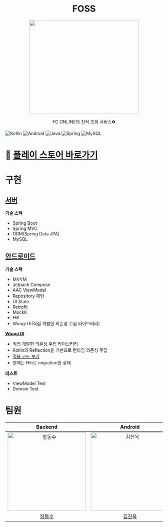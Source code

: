 <h1 align="center">FOSS</h1>
<p align="center"><img align="center" width=350 height=300 src="https://github.com/user-attachments/assets/c3cea430-3564-42da-8d98-d8936ce6589e"> </p>

<p align="center">FC ONLINE의 전적 조회 서비스⚽</p>

<p align="center">
  
![Kotlin](https://img.shields.io/badge/kotlin-%237F52FF.svg?style=for-the-badge&logo=kotlin&logoColor=white)
![Android](https://img.shields.io/badge/Android-3DDC84?style=for-the-badge&logo=android&logoColor=white)
![Java](https://img.shields.io/badge/java-%23ED8B00.svg?style=for-the-badge&logo=openjdk&logoColor=white)
![Spring](https://img.shields.io/badge/spring-%236DB33F.svg?style=for-the-badge&logo=spring&logoColor=white)
![MySQL](https://img.shields.io/badge/mysql-%2300f.svg?style=for-the-badge&logo=mysql&logoColor=white)

</p>

# 📲 [플레이 스토어 바로가기](https://play.google.com/store/apps/details?id=com.foss.foss)

# 구현

## [서버](https://github.com/fc-online-stats-searching/foss/tree/server)

**기술 스택**
- Spring Boot
- Spring MVC
- ORM(Spring Data JPA)
- MySQL

## [안드로이드](https://github.com/fc-online-stats-searching/foss/tree/android)

**기술 스택**
- MVVM
- Jetpack Compose
- AAC ViewModel
- Repository 패턴
- UI State
- Retrofit
- MockK
- Hilt
- Woogi DI(직접 개발한 의존성 주입 라이브러리)

**[Woogi DI](https://github.com/boogi-woogi/woogi-di)**
- 직접 개발한 의존성 주입 라이브러리
- Kotlin의 Reflection을 기반으로 런타임 의존성 주입
- [적용 코드 보기](https://github.com/fc-online-stats-searching/foss/tree/oldversion)
- 현재는 Hilt로 migration한 상태
  
**테스트**
- ViewModel Test
- Domain Test

# 팀원

|                                         Backend                                          |                                         Android                                         |                                       Android                                        |                                        Android                                         |
| :--------------------------------------------------------------------------------------: | :-------------------------------------------------------------------------------------: | :-----------------------------------------------------------------------------------: | :-------------------------------------------------------------------------------------: |
| <img src="https://avatars.githubusercontent.com/u/59868624?v=4" width=250px alt="장동수"> | <img src="https://avatars.githubusercontent.com/u/88770426?v=4" width=250px alt="김진욱"> | <img src="https://avatars.githubusercontent.com/u/90389363?v=4" width=250px alt="조윤혁"> | <img src="https://avatars.githubusercontent.com/u/84285337?v=4" width=250px alt="강석진"> |
|                          [장동수](https://github.com/ehdtndla123)                           |                         [김진욱](https://github.com/boogi-woogi)                         |                            [조윤혁](https://github.com/yoonhyeokCho)                            |                          [강석진](https://github.com/krrong)   

